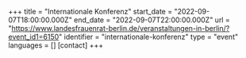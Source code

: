 +++
title = "Internationale Konferenz"
start_date = "2022-09-07T18:00:00.000Z"
end_date = "2022-09-07T22:00:00.000Z"
url = "https://www.landesfrauenrat-berlin.de/veranstaltungen-in-berlin/?event_id1=6150"
identifier = "internationale-konferenz"
type = "event"
languages = []
[contact]
+++